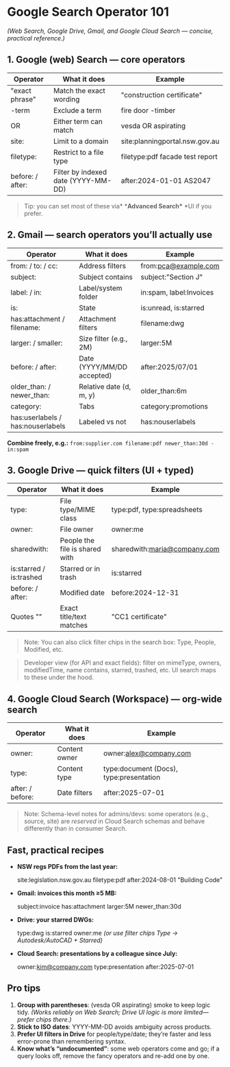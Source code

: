 # Google Search Operator 101

*(Web Search, Google Drive, Gmail, and Google Cloud Search — concise, practical reference.)*

## 1. Google (web) Search — core operators

| **Operator**                                                 | **What it does**                    | **Example**                     |
| ------------------------------------------------------------ | ----------------------------------- | ------------------------------- |
| "exact phrase"                                               | Match the exact wording             | "construction certificate"      |
| -term                                                        | Exclude a term                      | fire door -timber               |
| OR                                                           | Either term can match               | vesda OR aspirating             |
| site:                                                        | Limit to a domain                   | site:planningportal.nsw.gov.au  |
| filetype:                                                    | Restrict to a file type             | filetype:pdf facade test report |
| before: / after:                                             | Filter by indexed date (YYYY-MM-DD) | after:2024-01-01 AS2047         |

> Tip: you can set most of these via* ***Advanced Search\*** *UI if you prefer.

## 2. Gmail — search operators you’ll actually use

| **Operator**                                           | **What it does**           | **Example**             |
| ------------------------------------------------------ | -------------------------- | ----------------------- |
| from: / to: / cc:                                      | Address filters            | from:pca@example.com    |
| subject:                                               | Subject contains           | subject:"Section J"     |
| label: / in:                                           | Label/system folder        | in:spam, label:Invoices |
| is:                                                    | State                      | is:unread, is:starred   |
| has:attachment / filename:                             | Attachment filters         | filename:dwg            |
| larger: / smaller:                                     | Size filter (e.g., 2M)     | larger:5M               |
| before: / after:                                       | Date (YYYY/MM/DD accepted) | after:2025/07/01        |
| older_than: / newer_than:                              | Relative date (d, m, y)    | older_than:6m           |
| category:                                              | Tabs                       | category:promotions     |
| has:userlabels / has:nouserlabels                      | Labeled vs not             | has:nouserlabels        |

**Combine freely, e.g.:**
`from:supplier.com filename:pdf newer_than:30d -in:spam`



## 3. Google Drive — quick filters (UI + typed)

| **Operator**                                                 | **What it does**               | **Example**                  |
| ------------------------------------------------------------ | ------------------------------ | ---------------------------- |
| type:                                                        | File type/MIME class           | type:pdf, type:spreadsheets  |
| owner:                                                       | File owner                     | owner:me                     |
| sharedwith:                                                  | People the file is shared with | sharedwith:maria@company.com |
| is:starred / is:trashed                                      | Starred or in trash            | is:starred                   |
| before: / after:                                             | Modified date                  | before:2024-12-31            |
| Quotes ""                                                    | Exact title/text matches       | "CC1 certificate"            |


> Note: You can also click filter chips in the search box: Type, People, Modified, etc.

> Developer view (for API and exact fields): filter on mimeType, owners, modifiedTime, name contains, starred, trashed, etc. UI search maps to these under the hood.



## 4. Google Cloud Search (Workspace) — org-wide search

| **Operator**                                                 | **What it does** | **Example**                             |
| ------------------------------------------------------------ | ---------------- | --------------------------------------- |
| owner:                                                       | Content owner    | owner:alex@company.com                  |
| type:                                                        | Content type     | type:document (Docs), type:presentation |
| after: / before:                                             | Date filters     | after:2025-07-01                        |


> Note: Schema-level notes for admins/devs: some operators (e.g., source, site) are *reserved* in Cloud Search schemas and behave differently than in consumer Search.



## Fast, practical recipes

- **NSW regs PDFs from the last year:**

  site:legislation.nsw.gov.au filetype:pdf after:2024-08-01 "Building Code" 

- **Gmail: invoices this month ≥5 MB:**

  subject:invoice has:attachment larger:5M newer_than:30d 

- **Drive: your starred DWGs:**

  type:dwg is:starred owner:me *(or use filter chips Type → Autodesk/AutoCAD + Starred)* 

- **Cloud Search: presentations by a colleague since July:**

  owner:kim@company.com type:presentation after:2025-07-01 

## Pro tips

1. **Group with parentheses**: (vesda OR aspirating) smoke to keep logic tidy. *(Works reliably on Web Search; Drive UI logic is more limited—prefer chips there.)*  
2. **Stick to ISO dates**: YYYY-MM-DD avoids ambiguity across products. 
3. **Prefer UI filters in Drive** for people/type/date; they’re faster and less error-prone than remembering syntax. 
4. **Know what’s “undocumented”**: some web operators come and go; if a query looks off, remove the fancy operators and re-add one by one. 

